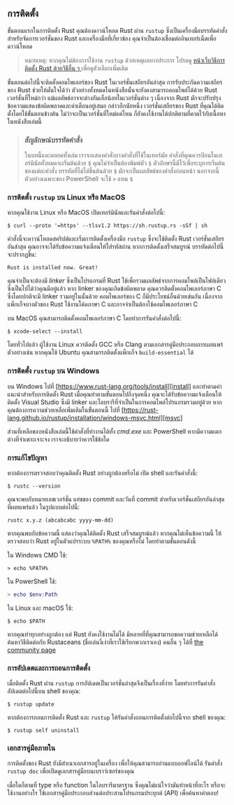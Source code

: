 ## การติดตั้ง

ขั้นตอนแรกในการติดตั้ง Rust คุณต้องดาวน์โหลด Rust ผ่าน `rustup` ซึ่งเป็นเครื่องมือบรรทัดคำสั่งสำหรับจัดการเวอร์ชั่นของ Rust และเครื่องมือที่เกี่ยวข้อง
คุณจำเป็นต้องเชื่อมต่ออินเทอร์เน็ตเพื่อดาวน์โหลด

> หมายเหตุ: หากคุณไม่ต้องการใช้งาน `rustup` ด้วยเหตุผลบางประการ โปรดดู
> [หน้าเว็บวิธีการติดตั้ง Rust ด้วยวิธีอื่น ๆ ][otherinstall] เพื่อดูตัวเลือกเพิ่มเติม

ขั้นตอนต่อไปนี้จะติดตั้งคอมไพเลอร์ของ Rust ในเวอร์ชั่นเสถียรอันล่าสุด
การรับประกันความเสถียรของ Rust ช่วยให้มั่นใจได้ว่า ตัวอย่างทั้งหมดในหนังสือนั้นจะยังคงสามารถคอมไพล์ได้ด้วย Rust เวอร์ชั่นที่ใหม่กว่า
แม้ผลลัพธ์อาจจะต่างกันเล็กน้อยในเวอร์ชั่นต่าง ๆ เนื่องจาก Rust 
มักจะปรับปรุงข้อความแสดงข้อผิดพลาดและคำเตือนอยู่เสมอ 
กล่าวอีกนัยหนึ่ง เวอร์ชั่นเสถียรของ Rust 
ที่คุณได้ติดตั้งโดยใช้ขั้นตอนข้างต้น ไม่ว่าจะเป็นเวอร์ชั่นที่ใหม่แค่ไหน
ก็ยังคงใช้งานได้ปกติตามที่คาดไว้กับเนื้อหาในหนังสือเล่มนี้


> ### สัญลักษณ์บรรทัดคำสั่ง
>
> ในบทนี้และตลอดทั้งเล่ม เราจะแสดงคำสั่งบางคำสั่งที่ใช้ในเทอร์มัล 
> คำสั่งที่คุณควรป้อนในเทอร์มินัลทั้งหมดจะเริ่มต้นด้วย `$` คุณไม่จำเป็นต้องพิมพ์ตัว `$` 
> ตัวอักษรนี้มีไว้เพื่อระบุการเริ่มต้นของแต่ละคำสั่ง บรรทัดที่ไม่ได้ขึ้นต้นด้วย `$` 
> มักจะเป็นผลลัพธ์ของคำสั่งก่อนหน้า นอกจากนี้ตัวอย่างเฉพาะของ PowerShell จะใช้ `>` แทน `$`


### การติดตั้ง `rustup` บน Linux หรือ MacOS

หากคุณใช้งาน Linux หรือ MacOS เปิดเทอร์มินัลและรันคำสั่งต่อไปนี้:

```console
$ curl --proto '=https' --tlsv1.2 https://sh.rustup.rs -sSf | sh
```

คำสั่งนี้จะดาวน์โหลดสคริปต์และเริ่มการติดตั้งเครื่องมือ `rustup`
ซึ่งจะใช้ติดตั้ง Rust เวอร์ชั่นเสถียรอันส่าสุด คุณอาจจะได้รับข้อความแจ้งเตือนให้ใส่รหัสผ่าน
หากการติดตั้งเสร็จสมบูรณ์ บรรทัดต่อไปนี้จะปรากฏขึ้น:

```text
Rust is installed now. Great!
```

คุณจำเป็นจะต้องมี *linker* ซึ่งเป็นโปรแกรมที่ Rust ใช้เพื่อรวมผลลัพธ์จากการคอมไพล์เป็นไฟล์เดียว
ซึ่งเป็นไปได้ว่าคุณมีอยู่แล้ว หาก linker ของคุณเกิดข้อผิดพลาด คุณควรติดตั้งคอมไพเลอร์ภาษา C
ซึ่งโดยปกติจะมี linker รวมอยู่ในนั้นด้วย คอมไพเลอร์ของ C ก็มีประโยชน์อื่นด้วยเช่นกัน เนื่องจากแพ็กเก็จบางตัวของ Rust ใช้งานโค้ดภาษา C และอาจจำเป็นต้องใช้คอมไพเลอร์ภาษา C

บน MacOS คุณสามารถติดตั้งคอมไพเลอร์ภาษา C โดยทำการรันคำสั่งต่อไปนี้:


```console
$ xcode-select --install
```

โดยทั่วไปแล้ว ผู้ใช้งาน Linux ควรติดตั้ง GCC หรือ Clang ตามเอกสารคู่มือประกอบการเผยแพร่
ตัวอย่างเช่น หากคุณใช้ Ubuntu คุณสามารถติดตั้งแพ็กเก็จ `build-essential` ได้

### การติดตั้ง `rustup` บน Windows

บน Windows ไปที่ [https://www.rust-lang.org/tools/install][install] 
และทำตามคำแนะนำสำหรับการติดตั้ง Rust เมื่อคุณทำตามขั้นตอนไปถึงจุดหนึ่ง คุณจะได้รับข้อความแจ้งเตือนให้ติดตั้ง
Visual Studio ซึ่งมี linker และไลบรารีที่จำเป็นในการคอมไพล์โปรแกรมรวมอยู่ด้วย
หากคุณต้องการความช่วยเหลือเพิ่มเติมในขั้นตอนนี้ ไปที่
[https://rust-lang.github.io/rustup/installation/windows-msvc.html][msvc]

ส่วนที่เหลือของหนังสือเล่มนี้ใช้คำสั่งที่ทำงานได้ทั้ง *cmd.exe* และ PowerShell
หากมีความแตกต่างที่จำเพาะเจาะจง เราจะอธิบายว่าควรใช้ข้อใด

### การแก้ไขปัญหา

หากต้องการตรวจสอบว่าคุณติดตั้ง Rust อย่างถูกต้องหรือไม่ เปิด shell และรันคำสั่งนี้:

```console
$ rustc --version
```

คุณจะพบกับหมายเลขเวอร์ชั่น แฮชของ commit และวันที่ commit สำหรับเวอร์ชั่นเสถียรอันล่าสุดที่เผยแพร่แล้ว ในรูปแบบต่อไปนี้:

```text
rustc x.y.z (abcabcabc yyyy-mm-dd)
```
หากคุณพบกับข้อความนี้ แสดงว่าคุณได้ติดตั้ง Rust เสร็จสมบูรณ์แล้ว หากคุณไม่เห็นข้อความนี้ ให้ตรวจสอบว่า Rust อยู่ในตัวแปรระบบ `%PATH%` ของคุณหรือไม่ โดยทำตามขั้นตอนดังนี้  

ใน Windows CMD ใช้:

```console
> echo %PATH%
```

ใน PowerShell ใช้:

```powershell
> echo $env:Path
```

ใน Linux และ macOS ใช้:

```console
$ echo $PATH
```

หากคุณทำทุกอย่างถูกต้อง แต่ Rust ยังคงใช้งานไม่ได้ มีหลายที่ที่คุณสามารถขอความช่วยเหลือได้
ค้นหาวิธีติดต่อกับ Rustaceans (ชื่อเล่นงี่เง่าที่เราใช้เรียกพวกเราเอง) คนอื่น ๆ ได้ที่
[the community page][community]

### การอัปเดตและการถอนการติดตั้ง

เมื่อติดตั้ง Rust ผ่าน `rustup` การอัปเดตเป็นเวอร์ชั่นล่าสุดจึงเป็นเรื่องที่ง่าย
โดยทำการรันคำสั่งอัปเดตต่อไปนี้บน shell ของคุณ:

```console
$ rustup update
```

หากต้องการถอนการติดตั้ง Rust และ `rustup` ให้รันคำสั่งถอนการติดตั้งต่อไปนี้จาก shell ของคุณ:

```console
$ rustup self uninstall
```

### เอกสารคู่มือภายใน

การติดตั้งของ Rust ยังมีสำเนาเอกสารอยู่ในเครื่อง เพื่อให้คุณสามารถอ่านแบบออฟไลน์ได้ 
รันคำสั่ง `rustup doc` เพื่อเปิดดูเอกสารคู่มือบนเบราว์เซอร์ของคุณ

เมื่อใดก็ตามที่ type หรือ function ในไลบรารีมาตรฐาน ซึ่งคุณไม่แน่ใจว่ามันทำหน้าที่อะไร หรือจะใช้งานอย่างไร ใช้เอกสารคู่มือประกอบส่วนต่อประสานโปรแกรมประยุกต์ (API) เพื่อค้นหาคำตอบ! 

[otherinstall]: https://forge.rust-lang.org/infra/other-installation-methods.html
[install]: https://www.rust-lang.org/tools/install
[msvc]: https://rust-lang.github.io/rustup/installation/windows-msvc.html
[community]: https://www.rust-lang.org/community
